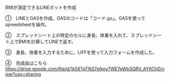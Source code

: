 BMIが測定できるLINEボットを作成

①　LINEとGASを作成。GASのコードは「コード.gs」。GASを使ってspreedsheetを操作。

②　スプレッドシート上の特定のセルに身長、体重を入れて、スプレッドシート上でBMIを計算してLINEで返す。

③　身長、体重を入力するために、LIFFを使って入力フォームを作成した。

④　完成品はこちら　https://drive.google.com/file/d/1k56TpTNS7stkpy7WE7pWbSQRV_AY6ChD/view?usp=sharing
